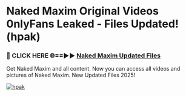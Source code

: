 # Naked Maxim Original Videos 0nlyFans Leaked - Files Updated! (hpak)

<h3>🔴 CLICK HERE 🌐==►► <a href="https://tinyurl.com/yckcrads" rel="nofollow">Naked Maxim Updated Files</a></h3>

Get Naked Maxim and all content. Now you can access all videos and pictures of Naked Maxim. New Updated Files 2025!

[![hpak](https://i.imgur.com/hpKpOFt.gif)](https://tinyurl.com/yckcrads)
